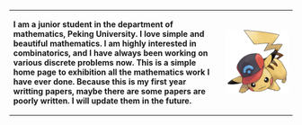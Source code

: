 <table border="0">
<tr>
<td width="75%">
<p><b> I am a junior student in the department of mathematics, Peking University. I love simple and beautiful mathematics. I am highly interested in combinatorics, and I have always been working on various discrete problems now. This is a simple home page to exhibition all the mathematics work I have ever done. Because this is my first year writting papers, maybe there are some papers are poorly written. I will update them in the future. </b></p>
<td width="25%">
<img src="/025Pikachu-Sinnoh.png" width="100%">     
</td>
